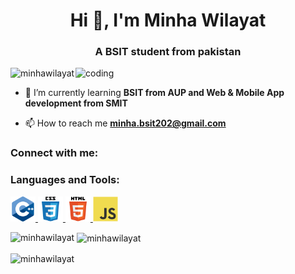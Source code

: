 <h1 align="center">Hi 👋, I'm Minha Wilayat</h1>
<h3 align="center">A BSIT student from pakistan</h3>
<img align="right" alt="coding"width="400"src="https://user-images.githubusercontent.com/55389276/140866485-8fb1c876-9a8f-4d6a-98dc-08c4981eaf70.gif">
<p align="left"> <img src="https://komarev.com/ghpvc/?username=minhawilayat&label=Profile%20views&color=0e75b6&style=flat" alt="minhawilayat" /> </p>

- 🌱 I’m currently learning **BSIT from AUP and Web & Mobile App development from SMIT**

- 📫 How to reach me **minha.bsit202@gmail.com**

<h3 align="left">Connect with me:</h3>
<p align="left">
</p>

<h3 align="left">Languages and Tools:</h3>
<p align="left"> <a href="https://www.w3schools.com/cpp/" target="_blank" rel="noreferrer"> <img src="https://raw.githubusercontent.com/devicons/devicon/master/icons/cplusplus/cplusplus-original.svg" alt="cplusplus" width="40" height="40"/> </a> <a href="https://www.w3schools.com/css/" target="_blank" rel="noreferrer"> <img src="https://raw.githubusercontent.com/devicons/devicon/master/icons/css3/css3-original-wordmark.svg" alt="css3" width="40" height="40"/> </a> <a href="https://www.w3.org/html/" target="_blank" rel="noreferrer"> <img src="https://raw.githubusercontent.com/devicons/devicon/master/icons/html5/html5-original-wordmark.svg" alt="html5" width="40" height="40"/> </a> <a href="https://developer.mozilla.org/en-US/docs/Web/JavaScript" target="_blank" rel="noreferrer"> <img src="https://raw.githubusercontent.com/devicons/devicon/master/icons/javascript/javascript-original.svg" alt="javascript" width="40" height="40"/> </a> </p>

<p><img align="left" src="https://github-readme-stats.vercel.app/api/top-langs?username=minhawilayat&show_icons=true&locale=en&layout=compact" alt="minhawilayat" /></p>

<p>&nbsp;<img align="center" src="https://github-readme-stats.vercel.app/api?username=minhawilayat&show_icons=true&locale=en" alt="minhawilayat" /></p>

<p><img align="center" src="https://github-readme-streak-stats.herokuapp.com/?user=minhawilayat&" alt="minhawilayat" /></p>
